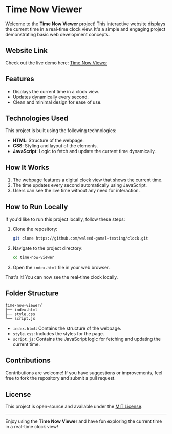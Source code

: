 # Time Now Viewer

Welcome to the **Time Now Viewer** project! This interactive website displays the current time in a real-time clock view. It's a simple and engaging project demonstrating basic web development concepts.

## Website Link

Check out the live demo here: [Time Now Viewer](https://backgroundcolor111.netlify.app/)

## Features

- Displays the current time in a clock view.
- Updates dynamically every second.
- Clean and minimal design for ease of use.

## Technologies Used

This project is built using the following technologies:

- **HTML**: Structure of the webpage.
- **CSS**: Styling and layout of the elements.
- **JavaScript**: Logic to fetch and update the current time dynamically.

## How It Works

1. The webpage features a digital clock view that shows the current time.
2. The time updates every second automatically using JavaScript.
3. Users can see the live time without any need for interaction.

## How to Run Locally

If you'd like to run this project locally, follow these steps:

1. Clone the repository:
   ```bash
   git clone https://github.com/waleed-gamal-testing/clock.git
   ```

2. Navigate to the project directory:
   ```bash
   cd time-now-viewer
   ```

3. Open the `index.html` file in your web browser.

That's it! You can now see the real-time clock locally.

## Folder Structure

```
time-now-viewer/
├── index.html
├── style.css
└── script.js
```

- `index.html`: Contains the structure of the webpage.
- `style.css`: Includes the styles for the page.
- `script.js`: Contains the JavaScript logic for fetching and updating the current time.

## Contributions

Contributions are welcome! If you have suggestions or improvements, feel free to fork the repository and submit a pull request.

## License

This project is open-source and available under the [MIT License](LICENSE).

---

Enjoy using the **Time Now Viewer** and have fun exploring the current time in a real-time clock view!

